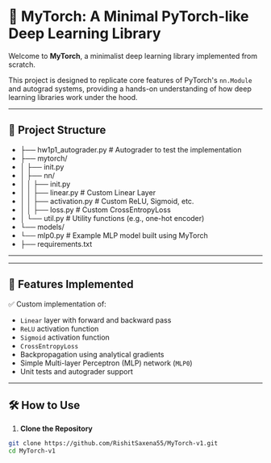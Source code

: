 # 🔦 MyTorch: A Minimal PyTorch-like Deep Learning Library

Welcome to **MyTorch**, a minimalist deep learning library implemented from scratch.

This project is designed to replicate core features of PyTorch's `nn.Module` and autograd systems, providing a hands-on understanding of how deep learning libraries work under the hood.

---

## 📁 Project Structure


- ├── hw1p1_autograder.py # Autograder to test the implementation
- ├── mytorch/
- │ ├── init.py
- │ ├── nn/
- │ │ ├── init.py
- │ │ ├── linear.py # Custom Linear Layer
- │ │ ├── activation.py # Custom ReLU, Sigmoid, etc.
- │ │ ├── loss.py # Custom CrossEntropyLoss
- │ └── util.py # Utility functions (e.g., one-hot encoder)
- └── models/
- └── mlp0.py # Example MLP model built using MyTorch
- ├── requirements.txt

---


---

## 🚀 Features Implemented

✅ Custom implementation of:
- `Linear` layer with forward and backward pass  
- `ReLU` activation function  
- `Sigmoid` activation function  
- `CrossEntropyLoss`  
- Backpropagation using analytical gradients  
- Simple Multi-layer Perceptron (MLP) network (`MLP0`)  
- Unit tests and autograder support  

---

## 🛠️ How to Use

1. **Clone the Repository**

```bash
git clone https://github.com/RishitSaxena55/MyTorch-v1.git
cd MyTorch-v1
